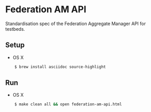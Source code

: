 Federation AM API
=================

Standardisation spec of the Federation Aggregate Manager API for testbeds.

Setup
-----

* OS X
```bash
    $ brew install asciidoc source-highlight
```

Run
---
* OS X
```bash
    $ make clean all && open federation-am-api.html
```
